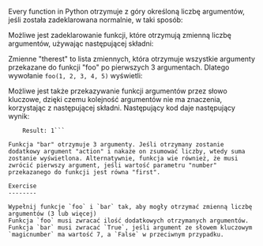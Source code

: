 Every function in Python otrzymuje z góry określoną liczbę argumentów, jeśli została zadeklarowana normalnie, w taki sposób:

Możliwe jest zadeklarowanie funkcji, które otrzymują zmienną liczbę argumentów, używając następującej składni:

Zmienne "therest" to lista zmiennych, która otrzymuje wszystkie argumenty przekazane do funkcji "foo" po pierwszych 3 argumentach. Dlatego wywołanie `foo(1, 2, 3, 4, 5)` wyświetli:

Możliwe jest także przekazywanie funkcji argumentów przez słowo kluczowe, dzięki czemu kolejność argumentów nie ma znaczenia, korzystając z następującej składni. Następujący kod daje następujący wynik:
```The sum is: 6
    Result: 1```

Funkcja "bar" otrzymuje 3 argumenty. Jeśli otrzymany zostanie dodatkowy argument "action" i nakaże on zsumować liczby, wtedy suma zostanie wyświetlona. Alternatywnie, funkcja wie również, że musi zwrócić pierwszy argument, jeśli wartość parametru "number" przekazanego do funkcji jest równa "first".

Exercise
--------

Wypełnij funkcje `foo` i `bar` tak, aby mogły otrzymać zmienną liczbę argumentów (3 lub więcej)
Funkcja `foo` musi zwracać ilość dodatkowych otrzymanych argumentów.
Funkcja `bar` musi zwracać `True`, jeśli argument ze słowem kluczowym `magicnumber` ma wartość 7, a `False` w przeciwnym przypadku.